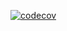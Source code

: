 [![codecov](https://codecov.io/gh/Herbatek/diet-BE/branch/master/graph/badge.svg)](https://codecov.io/gh/Herbatek/diet-BE)
